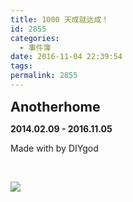 ```yaml
---
title: 1000 天成就达成！
id: 2855
categories:
  - 事件簿
date: 2016-11-04 22:39:54
tags:
permalink: 2855
---
```


<span style="font-size: 16pt;">**Anotherhome**</span> 

**2014.02.09 - 2016.11.05** 

Made with  by DIYgod

&nbsp;

![](/images/1000.jpg)